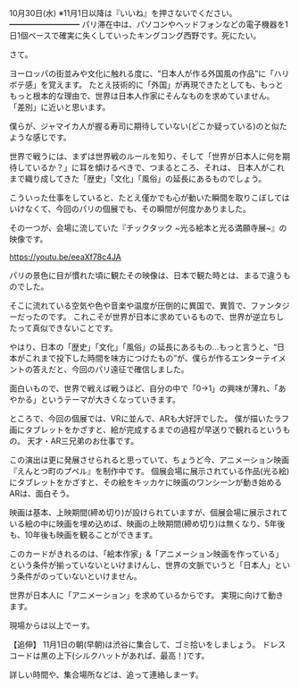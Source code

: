 10月30日(水) ※11月1日以降は『いいね』を押さないでください。
━━━━━━━━━
パリ滞在中は、パソコンやヘッドフォンなどの電子機器を1日1個ペースで確実に失くしていったキングコング西野です。死にたい。

さて。

ヨーロッパの街並みや文化に触れる度に、“日本人が作る外国風の作品”に「ハリボテ感」を覚えます。
たとえ技術的に「外国」が再現できたとしても、もっともっと根本的な理由で、世界は日本人作家にそんなものを求めていません。
「差別」に近いと思います。

僕らが、ジャマイカ人が握る寿司に期待していない(どこか疑っている)のと似たような感じです。

世界で戦うには、まずは世界戦のルールを知り、そして「世界が日本人に何を期待しているか？」に耳を傾けるべきで、つまるところ、それは、
日本人がこれまで織り成してきた「歴史」「文化」「風俗」の延長にあるものでしょう。

こういった仕事をしていると、たとえ僅かでも心が動いた瞬間を取りこぼしてはいけなくて、今回のパリの個展でも、その瞬間が何度かありました。

その一つが、会場に流していた『チックタック ~光る絵本と光る満願寺展~』の映像です。

https://youtu.be/eeaXf78c4JA

パリの景色に目が慣れた頃に観たその映像は、日本で観た時とは、まるで違うものでした。

そこに流れている空気や色や音楽や温度が圧倒的に異国で、異質で、ファンタジーだったのです。
これこそが世界が日本に求めているもので、世界が逆立ちしたって真似できないことです。

やはり、日本の「歴史」「文化」「風俗」の延長にあるもの…もっと言うと、“日本がこれまで投下した時間を味方につけたもの”が、僕らが作るエンターテイメントの答えだと、今回のパリ遠征で確信しました。

面白いもので、世界で戦えば戦うほど、自分の中で「0→1」の興味が薄れ、「あやかる」というテーマが大きくなっていきます。

ところで、今回の個展では、VRに並んで、ARも大好評でした。
僕が描いたラフ画にタブレットをかざすと、絵が完成するまでの過程が早送りで観れるというもの。
天才・AR三兄弟のお仕事です。

この演出は更に発展させられると思っていて、ちょうど今、アニメーション映画『えんとつ町のプペル』を制作中です。
個展会場に展示されている作品(光る絵)にタブレットをかざすと、その絵をキッカケに映画のワンシーンが動き始めるARは、面白そう。

映画は基本、上映期間(締め切り)が設けられていますが、個展会場に展示されている絵の中に映画を埋め込めば、映画の上映期間(締め切り)は無くなり、5年後も、10年後も映画を観ることができます。

このカードがきれるのは、「絵本作家」&「アニメーション映画を作っている」という条件が揃っていないといけまけんし、世界の文脈でいうと「日本人」という条件がのっていないといけません。

世界が日本人に「アニメーション」を求めているからです。
実現に向けて動きます。

現場からは以上でーす。

【追伸】
11月1日の朝(早朝)は渋谷に集合して、ゴミ拾いをしましょう。
ドレスコードは黒の上下(シルクハットがあれば、最高！)です。

詳しい時間や、集合場所などは、追って連絡しまーす。
